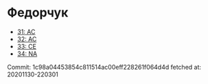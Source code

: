 # Федорчук
- [31: AC](31.md)
- [32: AC](32.md)
- [33: CE](33.md)
- [34: NA](34.md)

Commit: 1c98a04453854c811514ac00eff228261f064d4d
 fetched at: 20201130-220301
